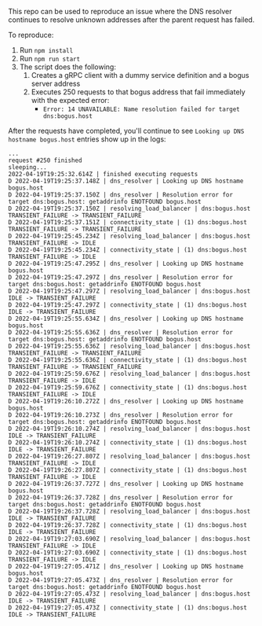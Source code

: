This repo can be used to reproduce an issue where the DNS resolver continues to resolve unknown addresses after the parent request has failed.

To reproduce:

1. Run `npm install`
1. Run `npm run start`
1. The script does the following:
    1. Creates a gRPC client with a dummy service definition and a bogus server address
    1. Executes 250 requests to that bogus address that fail immediately with the expected error:
        - `Error: 14 UNAVAILABLE: Name resolution failed for target dns:bogus.host`

After the requests have completed, you'll continue to see `Looking up DNS hostname bogus.host` entries show up in the logs:

```
...
request #250 finished
sleeping...
2022-04-19T19:25:32.614Z | finished executing requests
D 2022-04-19T19:25:37.148Z | dns_resolver | Looking up DNS hostname bogus.host
D 2022-04-19T19:25:37.150Z | dns_resolver | Resolution error for target dns:bogus.host: getaddrinfo ENOTFOUND bogus.host
D 2022-04-19T19:25:37.150Z | resolving_load_balancer | dns:bogus.host TRANSIENT_FAILURE -> TRANSIENT_FAILURE
D 2022-04-19T19:25:37.151Z | connectivity_state | (1) dns:bogus.host TRANSIENT_FAILURE -> TRANSIENT_FAILURE
D 2022-04-19T19:25:45.234Z | resolving_load_balancer | dns:bogus.host TRANSIENT_FAILURE -> IDLE
D 2022-04-19T19:25:45.234Z | connectivity_state | (1) dns:bogus.host TRANSIENT_FAILURE -> IDLE
D 2022-04-19T19:25:47.295Z | dns_resolver | Looking up DNS hostname bogus.host
D 2022-04-19T19:25:47.297Z | dns_resolver | Resolution error for target dns:bogus.host: getaddrinfo ENOTFOUND bogus.host
D 2022-04-19T19:25:47.297Z | resolving_load_balancer | dns:bogus.host IDLE -> TRANSIENT_FAILURE
D 2022-04-19T19:25:47.297Z | connectivity_state | (1) dns:bogus.host IDLE -> TRANSIENT_FAILURE
D 2022-04-19T19:25:55.634Z | dns_resolver | Looking up DNS hostname bogus.host
D 2022-04-19T19:25:55.636Z | dns_resolver | Resolution error for target dns:bogus.host: getaddrinfo ENOTFOUND bogus.host
D 2022-04-19T19:25:55.636Z | resolving_load_balancer | dns:bogus.host TRANSIENT_FAILURE -> TRANSIENT_FAILURE
D 2022-04-19T19:25:55.636Z | connectivity_state | (1) dns:bogus.host TRANSIENT_FAILURE -> TRANSIENT_FAILURE
D 2022-04-19T19:25:59.676Z | resolving_load_balancer | dns:bogus.host TRANSIENT_FAILURE -> IDLE
D 2022-04-19T19:25:59.676Z | connectivity_state | (1) dns:bogus.host TRANSIENT_FAILURE -> IDLE
D 2022-04-19T19:26:10.272Z | dns_resolver | Looking up DNS hostname bogus.host
D 2022-04-19T19:26:10.273Z | dns_resolver | Resolution error for target dns:bogus.host: getaddrinfo ENOTFOUND bogus.host
D 2022-04-19T19:26:10.274Z | resolving_load_balancer | dns:bogus.host IDLE -> TRANSIENT_FAILURE
D 2022-04-19T19:26:10.274Z | connectivity_state | (1) dns:bogus.host IDLE -> TRANSIENT_FAILURE
D 2022-04-19T19:26:27.807Z | resolving_load_balancer | dns:bogus.host TRANSIENT_FAILURE -> IDLE
D 2022-04-19T19:26:27.807Z | connectivity_state | (1) dns:bogus.host TRANSIENT_FAILURE -> IDLE
D 2022-04-19T19:26:37.727Z | dns_resolver | Looking up DNS hostname bogus.host
D 2022-04-19T19:26:37.728Z | dns_resolver | Resolution error for target dns:bogus.host: getaddrinfo ENOTFOUND bogus.host
D 2022-04-19T19:26:37.728Z | resolving_load_balancer | dns:bogus.host IDLE -> TRANSIENT_FAILURE
D 2022-04-19T19:26:37.728Z | connectivity_state | (1) dns:bogus.host IDLE -> TRANSIENT_FAILURE
D 2022-04-19T19:27:03.690Z | resolving_load_balancer | dns:bogus.host TRANSIENT_FAILURE -> IDLE
D 2022-04-19T19:27:03.690Z | connectivity_state | (1) dns:bogus.host TRANSIENT_FAILURE -> IDLE
D 2022-04-19T19:27:05.471Z | dns_resolver | Looking up DNS hostname bogus.host
D 2022-04-19T19:27:05.473Z | dns_resolver | Resolution error for target dns:bogus.host: getaddrinfo ENOTFOUND bogus.host
D 2022-04-19T19:27:05.473Z | resolving_load_balancer | dns:bogus.host IDLE -> TRANSIENT_FAILURE
D 2022-04-19T19:27:05.473Z | connectivity_state | (1) dns:bogus.host IDLE -> TRANSIENT_FAILURE
```